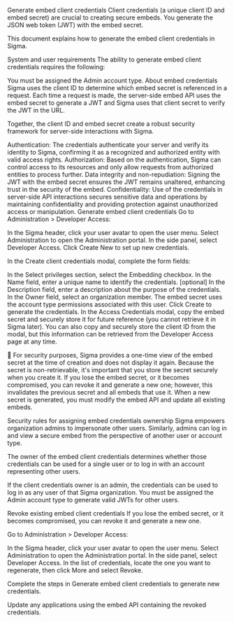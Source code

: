 Generate embed client credentials
Client credentials (a unique client ID and embed secret) are crucial to creating secure embeds. You generate the JSON web token (JWT) with the embed secret.

This document explains how to generate the embed client credentials in Sigma.

System and user requirements
The ability to generate embed client credentials requires the following:

You must be assigned the Admin account type.
About embed credentials
Sigma uses the client ID to determine which embed secret is referenced in a request. Each time a request is made, the server-side embed API uses the embed secret to generate a JWT and Sigma uses that client secret to verify the JWT in the URL.

Together, the client ID and embed secret create a robust security framework for server-side interactions with Sigma.

Authentication: The credentials authenticate your server and verify its identity to Sigma, confirming it as a recognized and authorized entity with valid access rights.
Authorization: Based on the authentication, Sigma can control access to its resources and only allow requests from authorized entities to process further.
Data integrity and non-repudiation: Signing the JWT with the embed secret ensures the JWT remains unaltered, enhancing trust in the security of the embed.
Confidentiality: Use of the credentials in server-side API interactions secures sensitive data and operations by maintaining confidentiality and providing protection against unauthorized access or manipulation.
Generate embed client credentials
Go to Administration > Developer Access:

In the Sigma header, click your user avatar to open the user menu.
Select Administration to open the Administration portal.
In the side panel, select Developer Access.
Click Create New to set up new credentials.

In the Create client credentials modal, complete the form fields:

In the Select privileges section, select the Embedding checkbox.
In the Name field, enter a unique name to identify the credentials.
[optional] In the Description field, enter a description about the purpose of the credentials.
In the Owner field, select an organization member. The embed secret uses the account type permissions associated with this user.
Click Create to generate the credentials.
In the Access Credentials modal, copy the embed secret and securely store it for future reference (you cannot retrieve it in Sigma later).
You can also copy and securely store the client ID from the modal, but this information can be retrieved from the Developer Access page at any time.

🚧
For security purposes, Sigma provides a one-time view of the embed secret at the time of creation and does not display it again. Because the secret is non-retrievable, it's important that you store the secret securely when you create it.
If you lose the embed secret, or it becomes compromised, you can revoke it and generate a new one; however, this invalidates the previous secret and all embeds that use it. When a new secret is generated, you must modify the embed API and update all existing embeds.

Security rules for assigning embed credentials ownership
Sigma empowers organization admins to impersonate other users. Similarly, admins can log in and view a secure embed from the perspective of another user or account type.

The owner of the embed client credentials determines whether those credentials can be used for a single user or to log in with an account representing other users.

If the client credentials owner is an admin, the credentials can be used to log in as any user of that Sigma organization. You must be assigned the Admin account type to generate valid JWTs for other users.

Revoke existing embed client credentials
If you lose the embed secret, or it becomes compromised, you can revoke it and generate a new one.

Go to Administration > Developer Access:

In the Sigma header, click your user avatar to open the user menu.
Select Administration to open the Administration portal.
In the side panel, select Developer Access.
In the list of credentials, locate the one you want to regenerate, then click More and select Revoke.

Complete the steps in Generate embed client credentials to generate new credentials.

Update any applications using the embed API containing the revoked credentials.